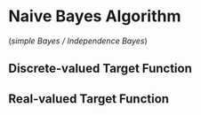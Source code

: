 # Naive Bayes Algorithm
(*simple Bayes / Independence Bayes*)

## Discrete-valued Target Function

## Real-valued Target Function